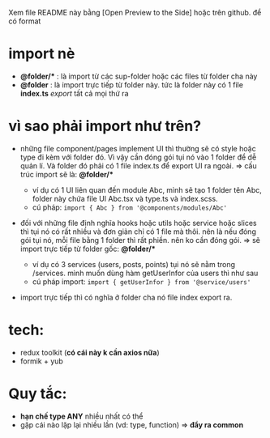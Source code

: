 Xem file README này bằng [Open Preview to the Side] hoặc trên github. để có format

# import nè

- **@folder/\*** : là import từ các sup-folder hoặc các files từ folder cha này
- **@folder** : là import trực tiếp từ folder này. tức là folder này có 1 file **index.ts** _export_ tất cả mọi thứ ra

# vì sao phải import như trên?

- những file component/pages implement UI thì thường sẽ có style hoặc type đi kèm với folder đó. Vì vậy cần đóng gói tụi nó vào 1 folder để dễ quản lí. Và folder đó phải có 1 file index.ts để export UI ra ngoài. => cấu trúc import sẽ là: **@folder/\***
  - ví dụ có 1 UI liên quan đến module Abc, mình sẽ tạo 1 folder tên Abc, folder này chứa file UI Abc.tsx và type.ts và index.scss.
  - cú pháp: `import { Abc } from '@components/modules/Abc'`
- đối với những file định nghĩa hooks hoặc utils hoặc service hoặc slices thì tụi nó có rất nhiều và đơn giản chỉ có 1 file mà thôi. nên là nếu đóng gói tụi nó, mỗi file bằng 1 folder thì rất phiền. nên ko cần đóng gói. => sẽ import trực tiếp từ folder gốc: **@folder/\***

  - ví dụ có 3 services (users, posts, points) tụi nó sẽ nằm trong /services. mình muốn dùng hàm getUserInfor của users thì như sau
  - cú pháp import: `import { getUserInfor } from '@service/users'`

- import trực tiếp thì có nghĩa ở folder cha nó file index export ra.

# tech:

- redux toolkit (**có cái này k cần axios nữa**)
- formik + yub

# Quy tắc:

- **hạn chế type ANY** nhiều nhất có thể
- gặp cái nào lặp lại nhiều lần (vd: type, function) => **đẩy ra common**
